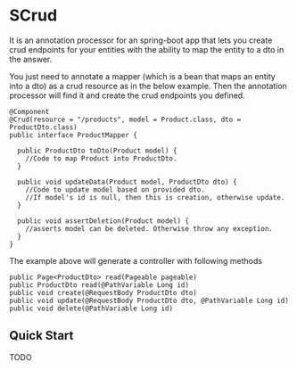# SCrud
It is an annotation processor for an spring-boot app that lets you create crud endpoints for your entities with the ability to map the entity to a dto in the answer.

You just need to annotate a mapper (which is a bean that maps an entity into a dto) as a crud resource as in the below example. Then the annotation processor will find it and create the crud endpoints you defined.

    @Component
    @Crud(resource = "/products", model = Product.class, dto = ProductDto.class)
    public interface ProductMapper {
  
      public ProductDto toDto(Product model) {
        //Code to map Product into ProductDto.
      }
  
      public void updateData(Product model, ProductDto dto) {
        //Code to update model based on provided dto. 
        //If model's id is null, then this is creation, otherwise update.
      }
  
      public void assertDeletion(Product model) {
        //asserts model can be deleted. Otherwise throw any exception.
      }
    }

The example above will generate a controller with following methods

    public Page<ProductDto> read(Pageable pageable)
    public ProductDto read(@PathVariable Long id)
    public void create(@RequestBody ProductDto dto)
    public void update(@RequestBody ProductDto dto, @PathVariable Long id)
    public void delete(@PathVariable Long id)

## Quick Start
TODO


